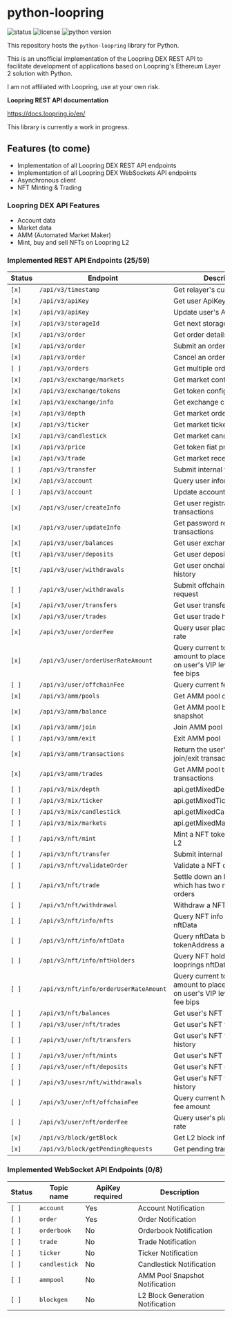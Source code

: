 # python-loopring

![status](https://img.shields.io/badge/status-work%20in%20progress-yellow) ![license](https://img.shields.io/badge/license-MIT-green) ![python version](https://img.shields.io/badge/python->%203.6-blue)

This repository hosts the `python-loopring` library for Python.

This is an unofficial implementation of the Loopring DEX REST API to facilitate development of applications based on Loopring's Ethereum Layer 2 solution with Python.

I am not affiliated with Loopring, use at your own risk.

**Loopring REST API documentation**

https://docs.loopring.io/en/

This library is currently a work in progress.

## Features (to come)

- Implementation of all Loopring DEX REST API endpoints
- Implementation of all Loopring DEX WebSockets API endpoints
- Asynchronous client
- NFT Minting & Trading

### Loopring DEX API Features

- Account data
- Market data
- AMM (Automated Market Maker)
- Mint, buy and sell NFTs on Loopring L2

### Implemented REST API Endpoints (25/59)

| Status  | Endpoint | Description | Method |
| ------- | -------- | ----------- | ------ |
| `[x]` | `/api/v3/timestamp` | Get relayer's current time | GET |
| `[x]` | `/api/v3/apiKey` | Get user ApiKey | GET |
| `[x]` | `/api/v3/apiKey` | Update user's ApiKey | POST |
| `[x]` | `/api/v3/storageId` | Get next storage ID | GET |
| `[x]` | `/api/v3/order` | Get order details | GET |
| `[x]` | `/api/v3/order` | Submit an order | POST |
| `[x]` | `/api/v3/order` | Cancel an order | DELETE |
| `[ ]` | `/api/v3/orders` | Get multiple orders | GET |
| `[x]` | `/api/v3/exchange/markets` | Get market configurations | GET |
| `[x]` | `/api/v3/exchange/tokens` | Get token configurations | GET |
| `[x]` | `/api/v3/exchange/info` | Get exchange configurations | GET |
| `[x]` | `/api/v3/depth` | Get market orderbook | GET |
| `[x]` | `/api/v3/ticker` | Get market ticker | GET |
| `[x]` | `/api/v3/candlestick` | Get market candlestick | GET |
| `[x]` | `/api/v3/price` | Get token fiat prices | GET |
| `[x]` | `/api/v3/trade` | Get market recent trades | GET |
| `[ ]` | `/api/v3/transfer` | Submit internal transfer | POST |
| `[x]` | `/api/v3/account` | Query user information | GET |
| `[ ]` | `/api/v3/account` | Update account EDDSA key | POST |
| `[x]` | `/api/v3/user/createInfo` | Get user registration transactions | GET |
| `[x]` | `/api/v3/user/updateInfo` | Get password reset transactions | GET |
| `[x]` | `/api/v3/user/balances` | Get user exchange balances | GET |
| `[t]` | `/api/v3/user/deposits` | Get user deposit history | GET |
| `[t]` | `/api/v3/user/withdrawals` | Get user onchain withdrawal history | GET |
| `[ ]` | `/api/v3/user/withdrawals` | Submit offchain withdrawal request | POST |
| `[x]` | `/api/v3/user/transfers` | Get user transfer list | GET |
| `[x]` | `/api/v3/user/trades` | Get user trade history | GET |
| `[x]` | `/api/v3/user/orderFee` | Query user place order fee rate | GET |
| `[x]` | `/api/v3/user/orderUserRateAmount` | Query current token minimum amount to place order based on user's VIP level and max fee bips | GET |
| `[ ]` | `/api/v3/user/offchainFee` | Query current fee amount | GET |
| `[x]` | `/api/v3/amm/pools` | Get AMM pool configurations | GET |
| `[x]` | `/api/v3/amm/balance` | Get AMM pool balance snapshot | GET |
| `[x]` | `/api/v3/amm/join` | Join AMM pool | POST |
| `[ ]` | `/api/v3/amm/exit` | Exit AMM pool | POST |
| `[x]` | `/api/v3/amm/transactions` | Return the user's AMM join/exit transactions | GET |
| `[x]` | `/api/v3/amm/trades` | Get AMM pool trade transactions | GET |
| `[ ]` | `/api/v3/mix/depth` | api.getMixedDepth.value | GET |
| `[ ]` | `/api/v3/mix/ticker` | api.getMixedTicker.value | GET |
| `[ ]` | `/api/v3/mix/candlestick` | api.getMixedCandlestick.value | GET |
| `[ ]` | `/api/v3/mix/markets` | api.getMixedMarkets.value | GET |
| `[ ]` | `/api/v3/nft/mint` | Mint a NFT token on Loopring L2 | POST |
| `[ ]` | `/api/v3/nft/transfer` | Submit internal NFT transfer | POST |
| `[ ]` | `/api/v3/nft/validateOrder` | Validate a NFT order | POST |
| `[ ]` | `/api/v3/nft/trade` | Settle down an NFT trade which has two matched orders | POST |
| `[ ]` | `/api/v3/nft/withdrawal` | Withdraw a NFT token | POST |
| `[ ]` | `/api/v3/nft/info/nfts` | Query NFT info by looprings nftData | GET |
| `[ ]` | `/api/v3/nft/info/nftData` | Query nftData by minter, tokenAddress and nftID | GET |
| `[ ]` | `/api/v3/nft/info/nftHolders` | Query NFT holders by looprings nftData | GET |
| `[ ]` | `/api/v3/nft/info/orderUserRateAmount` | Query current token minimum amount to place order based on user's VIP level and max fee bips | GET |
| `[ ]` | `/api/v3/nft/balances` | Get user's NFT balance | GET |
| `[ ]` | `/api/v3/user/nft/trades` | Get user's NFT trade list | GET |
| `[ ]` | `/api/v3/user/nft/transfers` | Get user's NFT transfer history | GET |
| `[ ]` | `/api/v3/user/nft/mints` | Get user's NFT mint history | GET |
| `[ ]` | `/api/v3/user/nft/deposits` | Get user's NFT deposit history | GET |
| `[ ]` | `/api/v3/usesr/nft/withdrawals` | Get user's NFT withdrawal history | GET |
| `[ ]` | `/api/v3/user/nft/offchainFee` | Query current NFT requests fee amount | GET |
| `[ ]` | `/api/v3/user/nft/orderFee` | Query user's place order fee rate | GET |
| `[x]` | `/api/v3/block/getBlock` | Get L2 block info | GET |
| `[x]` | `/api/v3/block/getPendingRequests` | Get pending transactions | GET |

### Implemented WebSocket API Endpoints (0/8)

| Status  | Topic name | ApiKey required | Description |
| ------- | ---------- | --------------- | ----------- |
| `[ ]` | `account` | Yes | Account Notification |
| `[ ]` | `order` | Yes | Order Notification |
| `[ ]` | `orderbook` | No | Orderbook Notification |
| `[ ]` | `trade` | No | Trade Notification |
| `[ ]` | `ticker` | No | Ticker Notification |
| `[ ]` | `candlestick` | No | Candlestick Notification |
| `[ ]` | `ammpool` | No | AMM Pool Snapshot Notification |
| `[ ]` | `blockgen` | No | L2 Block Generation Notification |

